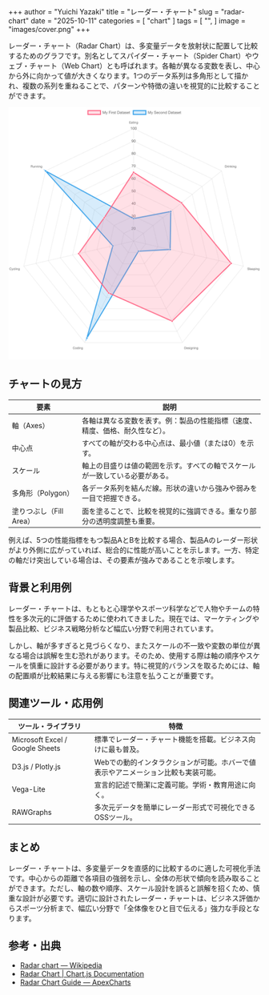 +++
author = "Yuichi Yazaki"
title = "レーダー・チャート"
slug = "radar-chart"
date = "2025-10-11"
categories = [
    "chart"
]
tags = [
    "",
]
image = "images/cover.png"
+++

レーダー・チャート（Radar Chart）は、多変量データを放射状に配置して比較するためのグラフです。別名としてスパイダー・チャート（Spider Chart）やウェブ・チャート（Web Chart）とも呼ばれます。各軸が異なる変数を表し、中心から外に向かって値が大きくなります。1つのデータ系列は多角形として描かれ、複数の系列を重ねることで、パターンや特徴の違いを視覚的に比較することができます。


<!--more-->

![](images/mainvisual.png)

## チャートの見方

| 要素 | 説明 |
|------|------|
| 軸（Axes） | 各軸は異なる変数を表す。例：製品の性能指標（速度、精度、価格、耐久性など）。 |
| 中心点 | すべての軸が交わる中心点は、最小値（または0）を示す。 |
| スケール | 軸上の目盛りは値の範囲を示す。すべての軸でスケールが一致している必要がある。 |
| 多角形（Polygon） | 各データ系列を結んだ線。形状の違いから強みや弱みを一目で把握できる。 |
| 塗りつぶし（Fill Area） | 面を塗ることで、比較を視覚的に強調できる。重なり部分の透明度調整も重要。 |

例えば、5つの性能指標をもつ製品AとBを比較する場合、製品Aのレーダー形状がより外側に広がっていれば、総合的に性能が高いことを示します。一方、特定の軸だけ突出している場合は、その要素が強みであることを示唆します。



## 背景と利用例

レーダー・チャートは、もともと心理学やスポーツ科学などで人物やチームの特性を多次元的に評価するために使われてきました。現在では、マーケティングや製品比較、ビジネス戦略分析など幅広い分野で利用されています。

しかし、軸が多すぎると見づらくなり、またスケールの不一致や変数の単位が異なる場合は誤解を生む恐れがあります。そのため、使用する際は軸の順序やスケールを慎重に設計する必要があります。特に視覚的バランスを取るためには、軸の配置順が比較結果に与える影響にも注意を払うことが重要です。



## 関連ツール・応用例

| ツール・ライブラリ | 特徴 |
|------------------|------|
| Microsoft Excel / Google Sheets | 標準でレーダー・チャート機能を搭載。ビジネス向けに最も普及。 |
| D3.js / Plotly.js | Webでの動的インタラクションが可能。ホバーで値表示やアニメーション比較も実装可能。 |
| Vega-Lite | 宣言的記述で簡潔に定義可能。学術・教育用途に向く。 |
| RAWGraphs | 多次元データを簡単にレーダー形式で可視化できるOSSツール。 |



## まとめ

レーダー・チャートは、多変量データを直感的に比較するのに適した可視化手法です。中心からの距離で各項目の強弱を示し、全体の形状で傾向を読み取ることができます。ただし、軸の数や順序、スケール設計を誤ると誤解を招くため、慎重な設計が必要です。適切に設計されたレーダー・チャートは、ビジネス評価からスポーツ分析まで、幅広い分野で「全体像をひと目で伝える」強力な手段となります。



## 参考・出典
- [Radar chart — Wikipedia](https://en.wikipedia.org/wiki/Radar_chart?utm_source=chatgpt.com)
- [Radar Chart | Chart.js Documentation](https://www.chartjs.org/docs/latest/charts/radar.html?utm_source=chatgpt.com)
- [Radar Chart Guide — ApexCharts](https://apexcharts.com/docs/chart-types/radar/?utm_source=chatgpt.com)